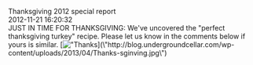 Thanksgiving 2012 special report<br/>2012-11-21 16:20:32<br/>JUST IN TIME FOR THANKSGIVING: We\'ve uncovered the \"perfect thanksgiving turkey\" recipe. Please let us know in the comments below if yours is similar. [![\"Thanks](\"http://blog.undergroundcellar.com/wp-content/uploads/2013/04/Thanks-sginving.jpg\")](\"http://blog.undergroundcellar.com/wp-content/uploads/2013/04/Thanks-sginving.jpg\")
